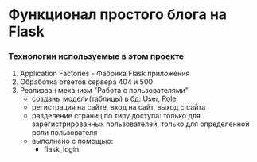 # Функционал простого блога на Flask

### Технологии используемые в этом проекте

1. Application Factories - Фабрика Flask приложения
2. Обработка ответов сервера 404 и 500
3. Реализван механизм "Работа с пользователями"
    * созданы модели(таблицы) в бд: User, Role
    * регистрация на сайте, вход на сайт, выход с сайта
    * разделение страниц по типу доступа: только для зарегистрированных пользователей, только для определенной роли пользователя
    * выполнено с помощью:
        * flask_login
        